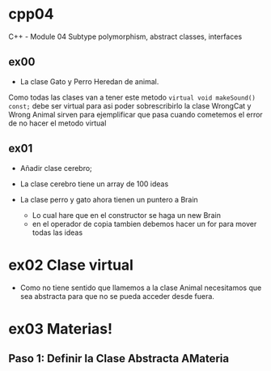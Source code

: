# cpp04

C++ - Module 04 Subtype polymorphism, abstract classes, interfaces

## ex00

- La clase Gato y Perro Heredan de animal.

Como todas las clases van a tener este metodo
`virtual void makeSound() const;`
debe ser virtual para asi poder sobrescribirlo
la clase WrongCat y Wrong Animal sirven para ejemplificar
que pasa cuando cometemos el error de no hacer el metodo 
virtual

## ex01

- Añadir clase cerebro;

- La clase cerebro tiene un array de 100 ideas

- La clase perro y gato ahora tienen un puntero a Brain
	- Lo cual hare que en el constructor se haga un new Brain
	- en el operador de copia tambien debemos hacer un for
	para mover todas las ideas

# ex02 Clase virtual

- Como no tiene sentido que llamemos a la clase Animal necesitamos que sea abstracta para que no se pueda acceder
desde fuera.

# ex03 Materias!

## Paso 1: Definir la Clase Abstracta AMateria

